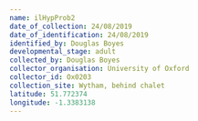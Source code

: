 ```yaml
---
name: ilHypProb2
date_of_collection: 24/08/2019
date_of_identification: 24/08/2019
identified_by: Douglas Boyes
developmental_stage: adult
collected_by: Douglas Boyes
collector_organisation: University of Oxford
collector_id: Ox0203
collection_site: Wytham, behind chalet
latitude: 51.772374
longitude: -1.3383138
---
```

